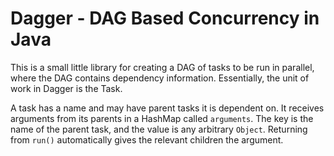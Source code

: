 # Dagger - DAG Based Concurrency in Java
This is a small little library for creating a DAG of tasks to be run in parallel, where the DAG contains dependency information. Essentially, the unit of work in Dagger is the Task.

A task has a name and may have parent tasks it is dependent on. It receives arguments from its parents in a HashMap called `arguments`. The key is the name of the parent task, and the value is any arbitrary `Object`. Returning from `run()` automatically gives the relevant children the argument.
